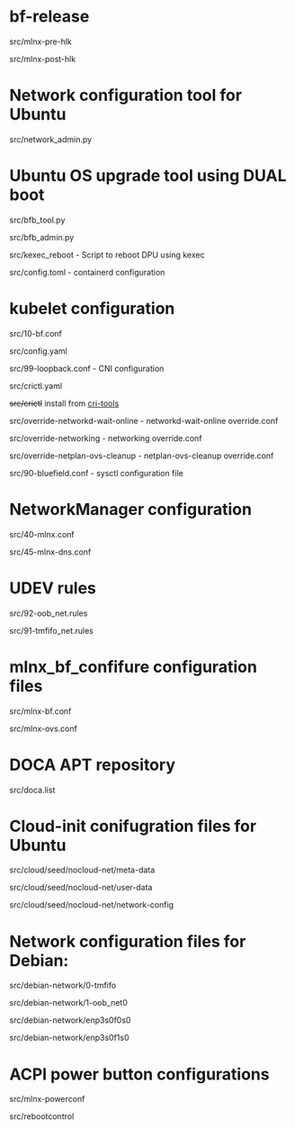 # bf-release

src/mlnx-pre-hlk

src/mlnx-post-hlk

# Network configuration tool for Ubuntu

src/network_admin.py

# Ubuntu OS upgrade tool using DUAL boot
src/bfb_tool.py

src/bfb_admin.py

src/kexec_reboot - Script to reboot DPU using kexec

src/config.toml - containerd configuration

# kubelet configuration
src/10-bf.conf

src/config.yaml

src/99-loopback.conf - CNI configuration

src/crictl.yaml

~~src/crictl~~ install from [cri-tools](https://github.com/kubernetes-sigs/cri-tools#debrpm-packages)

src/override-networkd-wait-online - networkd-wait-online override.conf

src/override-networking - networking override.conf

src/override-netplan-ovs-cleanup - netplan-ovs-cleanup override.conf

src/90-bluefield.conf - sysctl configuration file

# NetworkManager configuration

src/40-mlnx.conf

src/45-mlnx-dns.conf

# UDEV rules

src/92-oob_net.rules

src/91-tmfifo_net.rules

# mlnx_bf_confifure configuration files

src/mlnx-bf.conf

src/mlnx-ovs.conf

# DOCA APT repository

src/doca.list

# Cloud-init conifugration files for Ubuntu

src/cloud/seed/nocloud-net/meta-data

src/cloud/seed/nocloud-net/user-data

src/cloud/seed/nocloud-net/network-config

# Network configuration files for Debian:

src/debian-network/0-tmfifo

src/debian-network/1-oob_net0

src/debian-network/enp3s0f0s0

src/debian-network/enp3s0f1s0

# ACPI power button configurations

src/mlnx-powerconf

src/rebootcontrol
